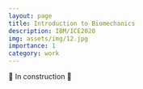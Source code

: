```yaml
---
layout: page
title: Introduction to Biomechanics
description: IBM/ICE2020
img: assets/img/12.jpg
importance: 1
category: work
---
```


🚧 In construction 🚧